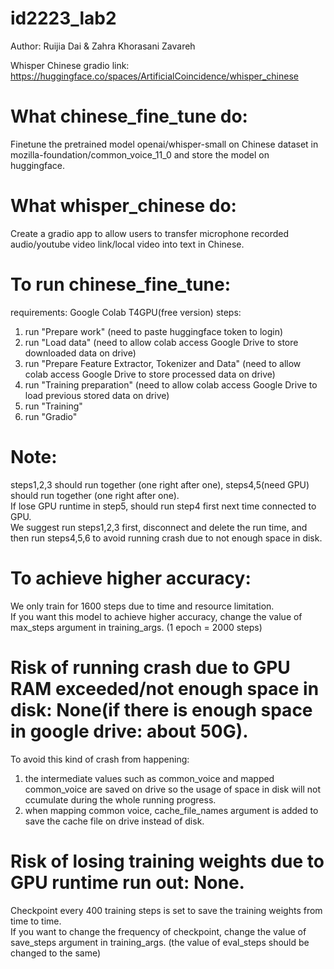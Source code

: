 # id2223_lab2

Author: Ruijia Dai & Zahra Khorasani Zavareh

Whisper Chinese gradio link: https://huggingface.co/spaces/ArtificialCoincidence/whisper_chinese

# What chinese_fine_tune do:
Finetune the pretrained model openai/whisper-small on Chinese dataset in mozilla-foundation/common_voice_11_0 and store the model on huggingface.

# What whisper_chinese do:
Create a gradio app to allow users to transfer microphone recorded audio/youtube video link/local video into text in Chinese.

# To run chinese_fine_tune:
requirements: Google Colab T4GPU(free version)
steps:
1. run "Prepare work" (need to paste huggingface token to login)
2. run "Load data" (need to allow colab access Google Drive to store downloaded data on drive)
3. run "Prepare Feature Extractor, Tokenizer and Data" (need to allow colab access Google Drive to store processed data on drive)
4. run "Training preparation" (need to allow colab access Google Drive to load previous stored data on drive)
5. run "Training"
6. run "Gradio"
   
# Note:
steps1,2,3 should run together (one right after one), steps4,5(need GPU) should run together (one right after one).\
If lose GPU runtime in step5, should run step4 first next time connected to GPU.\
We suggest run steps1,2,3 first, disconnect and delete the run time, and then run steps4,5,6 to avoid running crash due to not enough space in disk.

# To achieve higher accuracy:
We only train for 1600 steps due to time and resource limitation.\
If you want this model to achieve higher accuracy, change the value of max_steps argument in training_args. (1 epoch = 2000 steps)

# Risk of running crash due to GPU RAM exceeded/not enough space in disk: None(if there is enough space in google drive: about 50G).
To avoid this kind of crash from happening:
1. the intermediate values such as common_voice and mapped common_voice are saved on drive so the usage of space in disk will not ccumulate during the whole running progress.
2. when mapping common voice, cache_file_names argument is added to save the cache file on drive instead of disk.

# Risk of losing training weights due to GPU runtime run out: None.
Checkpoint every 400 training steps is set to save the training weights from time to time.\
If you want to change the frequency of checkpoint, change the value of save_steps argument in training_args. (the value of eval_steps should be changed to the same)
